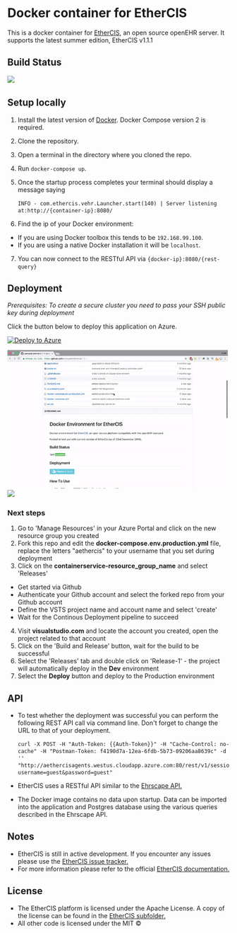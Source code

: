 # Docker container for EtherCIS
This is a docker container for <a href="https://github.com/ethercis/ethercis" target="_blank">EtherCIS</a>, an open source openEHR server. It supports the latest summer edition, EtherCIS v1.1.1

## Build Status

<img src="https://aethercis.visualstudio.com/_apis/public/build/definitions/2029b45d-6729-4066-afa6-6eb91653e010/1/badge"/>

## Setup locally

1. Install the latest version of <a href="https://www.docker.com" target="_blank">Docker</a>. Docker Compose version 2 is required.
2. Clone the repository.
3. Open a terminal in the directory where you cloned the repo.
4. Run `docker-compose up`.
5. Once the startup process completes your terminal should display a message saying

   ``` 
   INFO - com.ethercis.vehr.Launcher.start(140) | Server listening at:http://{container-ip}:8080/ 
   ```
6. Find the ip of your Docker environment:
  * If you are using Docker toolbox this tends to be `192.168.99.100`.
  * If you are using a native Docker installation it will be `localhost`.
7. You can now connect to the RESTful API via ``` {docker-ip}:8080/{rest-query} ```

## Deployment
*Prerequisites: To create a secure cluster you need to pass your SSH public key during deployment*

Click the button below to deploy this application on Azure.

[![Deploy to Azure](http://azuredeploy.net/deploybutton.png)](https://azuredeploy.net/)
</hr>
<img width=500 src="https://github.com/anznpatel/ethercis1.1.1/raw/master/images/deployment.gif">

<a href="http://armviz.io/#/?load=https://raw.githubusercontent.com/anznpatel/ethercis1.1.1/master/azuredeploy.json" target="_blank">
    <img src="http://armviz.io/visualizebutton.png"/>
</a>

### Next steps
1. Go to 'Manage Resources' in your Azure Portal and click on the new resource group you created
2. Fork this repo and edit the **docker-compose.env.production.yml** file, replace the letters "aethercis" to your username that you set during deployment
3. Click on the **containerservice-resource_group_name** and select 'Releases' 
  * Get started via Github
  * Authenticate your Github account and select the forked repo from your Github account
  * Define the VSTS project name and account name and select 'create'
  * Wait for the Continous Deployment pipeline to succeed
4. Visit **visualstudio.com** and locate the account you created, open the project related to that account
5. Click on the 'Build and Release' button, wait for the build to be successful
6. Select the 'Releases' tab and double click on 'Release-1' - the project will automatically deploy in the **Dev** environment
7. Select the **Deploy** button and deploy to the Production environment

## API

* To test whether the deployment was successful you can perform the following REST API call via command line. Don't forget to change the URL to that of your deployment.
   
   ``` 
   curl -X POST -H "Auth-Token: {{Auth-Token}}" -H "Cache-Control: no-cache" -H "Postman-Token: f4190d7a-12ea-6fdb-5b73-09206aa8639c" -d '' "http://aethercisagents.westus.cloudapp.azure.com:80/rest/v1/session?username=guest&password=guest" 
   ```
* EtherCIS uses a RESTful API similar to the <a href="https://code4health.org/platform/open_interfaces_apis/ehrscape/ehrscape_api_reference" target="_blank">Ehrscape API.</a>
* The Docker image contains no data upon startup. Data can be imported into the application and Postgres database using the various queries described in the Ehrscape API.

## Notes

* EtherCIS is still in active development. If you encounter any issues please use the <a href="https://github.com/ethercis/ethercis/issues" target="_blank">EtherCIS issue tracker.</a>
* For more information please refer to the official <a href="https://github.com/ethercis/ethercis/tree/master/doc" target="_blank">EtherCIS documentation.</a>

## License

* The EtherCIS platform is licensed under the Apache License. A copy of the license can be found in the <a href="https://github.com/anznpatel/docker-ethercis/tree/master/application/ethercis-1.1.1" target="_blank">EtherCIS subfolder.</a>
* All other code is licensed under the MIT ©
